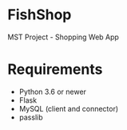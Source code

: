 # FishShop
MST Project - Shopping Web App

# Requirements
- Python 3.6 or newer
- Flask
- MySQL (client and connector)
- passlib